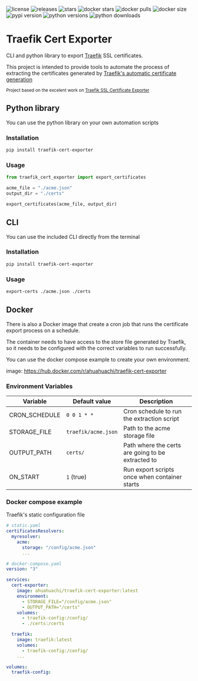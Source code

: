 ![license](https://badgen.net/github/license/ahuahuachi/traefik-cert-exporter/)
![releases](https://badgen.net/github/releases/ahuahuachi/traefik-cert-exporter/?icon=github)
![stars](https://badgen.net/github/stars/ahuahuachi/traefik-cert-exporter/?icon=github)
![docker stars](https://badgen.net/docker/stars/ahuahuachi/traefik-cert-exporter/?icon=docker)
![docker pulls](https://badgen.net/docker/pulls/ahuahuachi/traefik-cert-exporter/?icon=docker)
![docker size](https://badgen.net/docker/size/ahuahuachi/traefik-cert-exporter/?icon=docker)
![pypi version](https://badgen.net/pypi/v/traefik-cert-exporter/?icon=pypi)
![python versions](https://badgen.net/pypi/python/traefik-cert-exporter/?icon=pypi)
![python downloads](https://badgen.net/pypi/dm/traefik-cert-exporter/?icon=pypi)

# Traefik Cert Exporter

CLI and python library to export [Traefik](https://traefik.io/traefik/) SSL certificates.

This project is intended to provide tools to automate the process of extracting the certificates generated by [Traefik's automatic certificate generation](https://doc.traefik.io/traefik/https/acme)

<sub>Project based on the excelent work on [Traefik SSL Certificate Exporter](https://github.com/rafi0101/traefik-ssl-certificate-exporter)</sub>

## Python library

You can use the python library on your own automation scripts

### Installation

```bash
pip install traefik-cert-exporter
```

### Usage

```python
from traefik_cert_exporter import export_certificates

acme_file = "./acme.json"
output_dir = "./certs"

export_certificates(acme_file, output_dir)
```

## CLI

You can use the included CLI directly from the terminal

### Installation

```bash
pip install traefik-cert-exporter
```

### Usage

```bash
export-certs ./acme.json ./certs
```

## Docker

There is also a Docker image that create a cron job that runs the certificate export process on a schedule.

The container needs to have access to the store file generated by Traefik, so it needs to be configured with the correct variables to run successfully.

You can use the docker compose example to create your own environment.

image: https://hub.docker.com/r/ahuahuachi/traefik-cert-exporter

### Environment Variables

| Variable      | Default value       | Description                                       |
| ------------- | ------------------- | ------------------------------------------------- |
| CRON_SCHEDULE | `0 0 1 * *`         | Cron schedule to run the extraction script        |
| STORAGE_FILE  | `traefik/acme.json` | Path to the acme storage file                     |
| OUTPUT_PATH   | `certs/`            | Path where the certs are going to be extracted to |
| ON_START      | `1` (true)          | Run export scripts once when container starts     |

### Docker compose example

Traefik's static configuration file

```yaml
# static.yaml
certificatesResolvers:
  myresolver:
    acme:
      storage: "/config/acme.json"
      ...
```

```yaml
# docker-compose.yaml
version: "3"

services:
  cert-exporter:
    image: ahuahuachi/traefik-cert-exporter:latest
    environment:
      - STORAGE_FILE="/config/acme.json"
      - OUTPUT_PATH="/certs"
    volumes:
      - traefik-config:/config/
      - ./certs:/certs

  traefik:
    image: traefik:latest
    volumes:
      - traefik-config:/config/
    ...

volumes:
  traefik-config:
```
